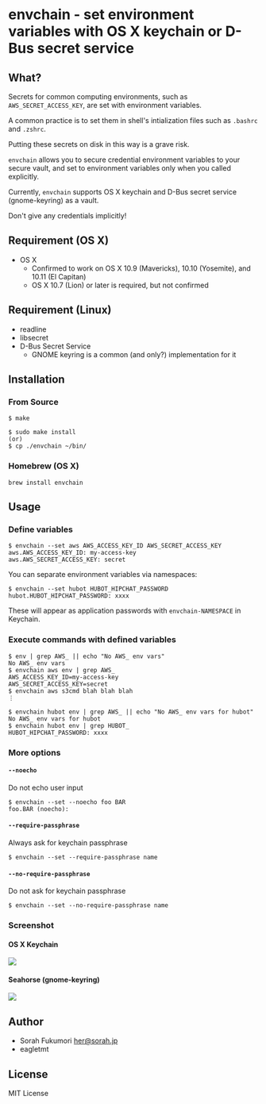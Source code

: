 # envchain - set environment variables with OS X keychain or D-Bus secret service

## What?

Secrets for common computing environments, such as `AWS_SECRET_ACCESS_KEY`, are
set with environment variables.

A common practice is to set them in shell's intialization files such as `.bashrc` and `.zshrc`.

Putting these secrets on disk in this way is a grave risk.

`envchain` allows you to secure credential environment variables to your secure vault, and set to environment variables only when you called explicitly.

Currently, `envchain` supports OS X keychain and D-Bus secret service (gnome-keyring) as a vault.

Don't give any credentials implicitly!

## Requirement (OS X)

- OS X
  - Confirmed to work on OS X 10.9 (Mavericks), 10.10 (Yosemite), and 10.11 (El Capitan)
  - OS X 10.7 (Lion) or later is required, but not confirmed

## Requirement (Linux)

- readline
- libsecret
- D-Bus Secret Service
    - GNOME keyring is a common (and only?) implementation for it

## Installation

### From Source

```
$ make

$ sudo make install
(or)
$ cp ./envchain ~/bin/
```

### Homebrew (OS X)

```
brew install envchain
```

## Usage

### Define variables

```
$ envchain --set aws AWS_ACCESS_KEY_ID AWS_SECRET_ACCESS_KEY
aws.AWS_ACCESS_KEY_ID: my-access-key
aws.AWS_SECRET_ACCESS_KEY: secret
```

You can separate environment variables via namespaces:

```
$ envchain --set hubot HUBOT_HIPCHAT_PASSWORD
hubot.HUBOT_HIPCHAT_PASSWORD: xxxx
```

These will appear as application passwords with `envchain-NAMESPACE`
in Keychain.

### Execute commands with defined variables

```
$ env | grep AWS_ || echo "No AWS_ env vars"
No AWS_ env vars
$ envchain aws env | grep AWS_
AWS_ACCESS_KEY_ID=my-access-key
AWS_SECRET_ACCESS_KEY=secret
$ envchain aws s3cmd blah blah blah
⋮
```

```
$ envchain hubot env | grep AWS_ || echo "No AWS_ env vars for hubot"
No AWS_ env vars for hubot
$ envchain hubot env | grep HUBOT_
HUBOT_HIPCHAT_PASSWORD: xxxx
```

### More options

#### `--noecho`

Do not echo user input
```
$ envchain --set --noecho foo BAR
foo.BAR (noecho):
```
#### `--require-passphrase`

Always ask for keychain passphrase
```
$ envchain --set --require-passphrase name
```

#### `--no-require-passphrase`

Do not ask for keychain passphrase
```
$ envchain --set --no-require-passphrase name
```

### Screenshot

#### OS X Keychain

![](http://img.sorah.jp/20140519_060147_dqwbh_20140519_060144_s1zku_Keychain_Access.png)

#### Seahorse (gnome-keyring)

![](https://img.sorah.jp/2016-06-08_19-46-10_ff9c444.png)

## Author

- Sorah Fukumori <her@sorah.jp>
- eagletmt

## License

MIT License
